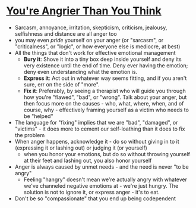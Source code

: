 # [You're Angrier Than You Think](https://medium.com/@krisgage/youre-angrier-than-you-think-26f91c00885e)

* Sarcasm, annoyance, irritation, skepticism, criticism, jealousy, selfishness and distance are all anger too
* you may even *pride* yourself on your anger (or "sarcasm", or "criticalness", or "logic", or how everyone else is mediocre, at best)
* All the things that don't work for effective emotional management
  * **Bury it**: Shove it into a tiny box deep inside yourself and deny its very existence until the end of time. Deny ever having the emotion; deny even understanding what the emotion is.
  * **Express it**: Act out in whatever way seems fitting, and if you aren't sure, err on the side of "more".
  * **Fix it**: Preferably, by seeing a therapist who will guide you through how you're "flawed", "bad", or "wrong". Talk about your anger, but then focus more on the causes - who, what, where, when, and of course, why - effectively framing yourself as a victim who needs to be "helped"
* The language for "fixing" implies that we are "bad", "damaged", or "victims" - it does more to cement our self-loathing than it does to fix the problem
* When anger happens, acknowledge it - do so without giving in to it (expressing it or lashing out) or judging it (or yourself)
  * when you honor your emotions, but do so without throwing yourself at their feet and lashing out, you also honor yourself
* Anger is always caused by unmet needs - and the need is never "to be angry"
  * Feeling "hangry" doesn't mean we're actually angry with whatever we've channeled negative emotions at - we're just hungry. The solution is not to ignore it, or express anger - it's to eat.
* Don't be so "compassionate" that you end up being codependent

